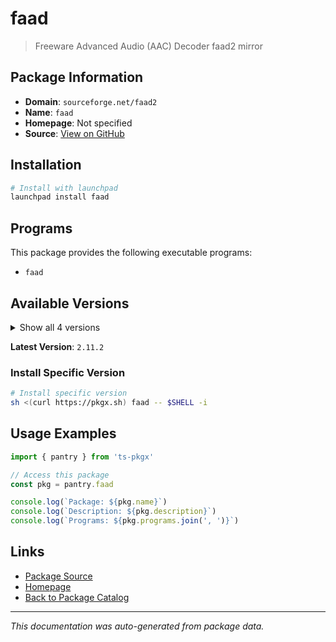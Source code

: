 # faad

> Freeware Advanced Audio (AAC) Decoder faad2 mirror

## Package Information

- **Domain**: `sourceforge.net/faad2`
- **Name**: `faad`
- **Homepage**: Not specified
- **Source**: [View on GitHub](https://github.com/pkgxdev/pantry/tree/main/projects/sourceforge.net/faad2/package.yml)

## Installation

```bash
# Install with launchpad
launchpad install faad
```

## Programs

This package provides the following executable programs:

- `faad`

## Available Versions

<details>
<summary>Show all 4 versions</summary>

- `2.11.2`, `2.11.1`, `2.11.0`, `2.10.1`

</details>

**Latest Version**: `2.11.2`

### Install Specific Version

```bash
# Install specific version
sh <(curl https://pkgx.sh) faad -- $SHELL -i
```

## Usage Examples

```typescript
import { pantry } from 'ts-pkgx'

// Access this package
const pkg = pantry.faad

console.log(`Package: ${pkg.name}`)
console.log(`Description: ${pkg.description}`)
console.log(`Programs: ${pkg.programs.join(', ')}`)
```

## Links

- [Package Source](https://github.com/pkgxdev/pantry/tree/main/projects/sourceforge.net/faad2/package.yml)
- [Homepage](#)
- [Back to Package Catalog](../../../package-catalog.md)

---

*This documentation was auto-generated from package data.*

